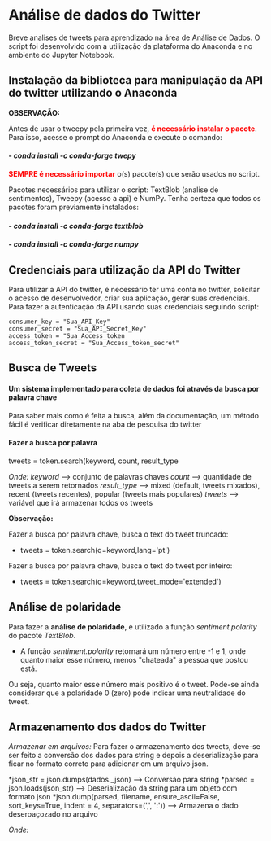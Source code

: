 # Análise de dados do Twitter
Breve analises de tweets para aprendizado na área de Análise de Dados. O script foi desenvolvido com a utilização da plataforma do Anaconda e no ambiente do Jupyter Notebook.

## Instalação da biblioteca para manipulação da API do twitter utilizando o Anaconda
**OBSERVAÇÃO:**
 
Antes de usar o tweepy pela primeira vez, **<font color='red'>é necessário instalar o pacote</font>**. Para isso, acesse o prompt do Anaconda e execute o comando:
#### - *conda install -c conda-forge twepy*

 **<font color='red'>SEMPRE é necessário importar</font>**  o(s) pacote(s) que serão usados no script.

Pacotes necessários para utilizar o script: TextBlob (analise de sentimentos), Tweepy (acesso a api) e NumPy.
Tenha certeza que todos os pacotes foram previamente instalados:
#### - *conda install -c conda-forge textblob*   
#### - *conda install -c conda-forge numpy*
 
## Credenciais para utilização da API do Twitter

Para utilizar a API do twitter, é necessário ter uma conta no twitter, solicitar o acesso de desenvolvedor, criar sua aplicação, gerar suas credenciais.
Para fazer a autenticação da API usando suas credenciais seguindo script:

<pre>
<code>consumer_key = "Sua_API_Key"</code>
<code>consumer_secret = "Sua_API_Secret_Key"</code>
<code>access_token = "Sua_Access_token</code>
<code>access_token_secret = "Sua_Access_token_secret"</code>
</pre>

## Busca de Tweets
#### Um sistema implementado para coleta de dados foi através da busca por palavra chave
Para saber mais como é feita a busca, além da documentação, um método fácil é verificar diretamente na aba de pesquisa do twitter
#### Fazer a busca por palavra
tweets = token.search(keyword, count, result_type

*Onde:*
*keyword*     --> conjunto de palavras chaves
*count*       --> quantidade de tweets a serem retornados
*result_type* --> mixed (default, tweets mixados), recent (tweets recentes), popular (tweets mais populares)
*tweets*      --> variável que irá armazenar todos os tweets

 **Observação:**
 
 Fazer a busca por palavra chave, busca o text do tweet truncado:
 * tweets = token.search(q=keyword,lang='pt')
 
Fazer a busca por palavra chave, busca o text do tweet por inteiro:
 * tweets = token.search(q=keyword,tweet_mode='extended')

## Análise de polaridade

 Para fazer a **análise de polaridade**, é utilizado a função *sentiment.polarity* do pacote *TextBlob*.
 
 * A função *sentiment.polarity* retornará um número entre -1 e 1, onde quanto maior esse número, menos "chateada" a pessoa que postou está. 
 
 Ou seja, quanto maior esse número mais positivo é o tweet. Pode-se ainda considerar que a polaridade 0 (zero) pode indicar uma neutralidade do tweet.

## Armazenamento dos dados do Twitter
*Armazenar em arquivos:*
Para fazer o armazenamento dos tweets, deve-se ser feito a conversão dos dados para string e depois a deserialização para ficar no formato correto para adicionar
em um arquivo json.

*json_str = json.dumps(dados._json) --> Conversão para string
*parsed = json.loads(json_str)      --> Deserialização da string para um objeto com formato json
*json.dump(parsed, filename, ensure_ascii=False, sort_keys=True, indent = 4, separators=(',', ':')) --> Armazena o dado deseroaçozado no arquivo

*Onde:*


